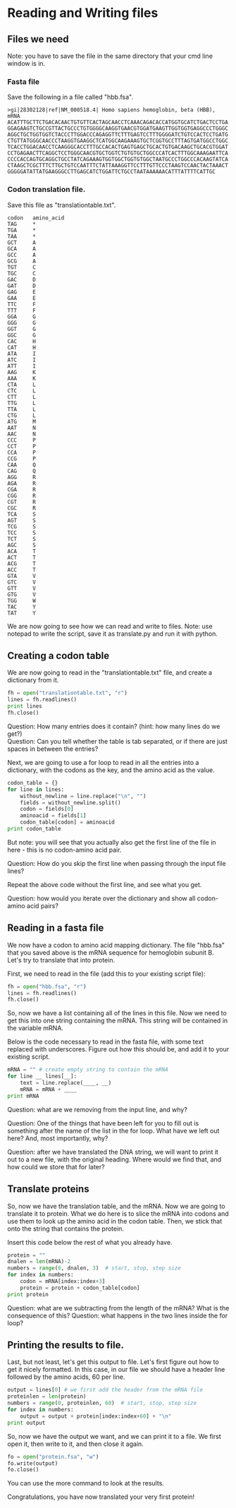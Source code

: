 # Reading and Writing files

## Files we need

Note: you have to save the file in the same directory that your cmd line window is in.


### Fasta file

Save the following in a file called "hbb.fsa".

```
>gi|28302128|ref|NM_000518.4| Homo sapiens hemoglobin, beta (HBB), mRNA
ACATTTGCTTCTGACACAACTGTGTTCACTAGCAACCTCAAACAGACACCATGGTGCATCTGACTCCTGA
GGAGAAGTCTGCCGTTACTGCCCTGTGGGGCAAGGTGAACGTGGATGAAGTTGGTGGTGAGGCCCTGGGC
AGGCTGCTGGTGGTCTACCCTTGGACCCAGAGGTTCTTTGAGTCCTTTGGGGATCTGTCCACTCCTGATG
CTGTTATGGGCAACCCTAAGGTGAAGGCTCATGGCAAGAAAGTGCTCGGTGCCTTTAGTGATGGCCTGGC
TCACCTGGACAACCTCAAGGGCACCTTTGCCACACTGAGTGAGCTGCACTGTGACAAGCTGCACGTGGAT
CCTGAGAACTTCAGGCTCCTGGGCAACGTGCTGGTCTGTGTGCTGGCCCATCACTTTGGCAAAGAATTCA
CCCCACCAGTGCAGGCTGCCTATCAGAAAGTGGTGGCTGGTGTGGCTAATGCCCTGGCCCACAAGTATCA
CTAAGCTCGCTTTCTTGCTGTCCAATTTCTATTAAAGGTTCCTTTGTTCCCTAAGTCCAACTACTAAACT
GGGGGATATTATGAAGGGCCTTGAGCATCTGGATTCTGCCTAATAAAAAACATTTATTTTCATTGC
```

### Codon translation file.

Save this file as "translationtable.txt".

```
codon	amino_acid
TAG     *
TGA     *
TAA     *
GCT     A
GCA     A
GCC     A
GCG     A
TGT     C
TGC     C
GAC     D
GAT     D
GAG     E
GAA     E
TTC     F
TTT     F
GGA     G
GGG     G
GGT     G
GGC     G
CAC     H
CAT     H
ATA     I
ATC     I
ATT     I
AAG     K
AAA     K
CTA     L
CTC     L
CTT     L
TTG     L
TTA     L
CTG     L
ATG     M
AAT     N
AAC     N
CCC     P
CCT     P
CCA     P
CCG     P
CAA     Q
CAG     Q
AGG     R
AGA     R
CGA     R
CGG     R
CGT     R
CGC     R
TCA     S
AGT     S
TCG     S
TCC     S
TCT     S
AGC     S
ACA     T
ACT     T
ACG     T
ACC     T
GTA     V
GTC     V
GTT     V
GTG     V
TGG     W
TAC     Y
TAT     Y
```


We are now going to see how we can read and write to files. Note: use notepad to write the script, save it as translate.py and run it with python.

## Creating a codon table

We are now going to read in the "translationtable.txt" file, and create a dictionary from it.

```python
fh = open("translationtable.txt", "r")
lines = fh.readlines()
print lines
fh.close()
```

Question: How many entries does it contain? (hint: how many lines do we get?)  
Question: Can you tell whether the table is tab separated, or if there are just spaces in between the entries?  

Next, we are going to use a for loop to read in all the entries into a dictionary, with the codons as the key, and the amino acid as the value. 

```python
codon_table = {}
for line in lines:
    without_newline = line.replace("\n", "")
    fields = without_newline.split()
    codon = fields[0]
    aminoacid = fields[1]
    codon_table[codon] = aminoacid
print codon_table
```

But note: you will see that you actually also get the first line of the file in here - this is no codon-amino acid pair. 

Question: How do you skip the first line when passing through the input file lines?   

Repeat the above code without the first line, and see what you get.

Question: how would you iterate over the dictionary and show all codon-amino acid pairs?   
 
## Reading in a fasta file

We now have a codon to amino acid mapping dictionary. The file "hbb.fsa" that you saved above is the mRNA sequence for hemoglobin subunit B. Let's try to translate that into protein.

First, we need to read in the file (add this to your existing script file):

```python
fh = open("hbb.fsa", "r")
lines = fh.readlines()
fh.close()
```

So, now we have a list containing all of the lines in this file. Now we need to get this into one string containing the mRNA. This string will be contained in the variable mRNA. 

Below is the code necessary to read in the fasta file, with some text replaced with underscores. Figure out how this should be, and add it to your existing script.

```python
mRNA = "" # create empty string to contain the mRNA
for line __ lines[__]:
	text = line.replace(____, __)
	mRNA = mRNA + ____
print mRNA
```

Question: what are we removing from the input line, and why?

Question: One of the things that have been left for you to fill out is something after the name of the list in the for loop. What have we left out here? And, most importantly, why?

Question: after we have translated the DNA string, we will want to print it out to a new file, with the original heading. Where would we find that, and how could we store that for later?

## Translate proteins

So, now we have the translation table, and the mRNA. Now we are going to translate it to protein. What we do here is to slice the mRNA into codons and use them to look up the amino acid in the codon table. Then, we stick that onto the string that contains the protein. 

Insert this code below the rest of what you already have. 

```python
protein = ""
dnalen = len(mRNA)-2
numbers = range(0, dnalen, 3)  # start, stop, step size
for index in numbers:
    codon = mRNA[index:index+3]
    protein = protein + codon_table[codon]
print protein
```
Question: what are we subtracting from the length of the mRNA? What is the consequence of this?
Question: what happens in the two lines inside the for loop?

## Printing the results to file. 

Last, but not least, let's get this output to file. Let's first figure out how to get it nicely formatted. In this case, in our file we should have a header line followed by the amino acids, 60 per line. 

```python
output = lines[0] # we first add the header from the mRNA file
proteinlen = len(protein)
numbers = range(0, proteinlen, 60)  # start, stop, step size
for index in numbers:
    output = output + protein[index:index+60] + "\n"
print output
```

So, now we have the output we want, and we can print it to a file. We first open it, then write to it, and then close it again.

```python
fo = open("protein.fsa", "w")
fo.write(output)
fo.close()
```

You can use the more command to look at the results.

Congratulations, you have now translated your very first protein!





